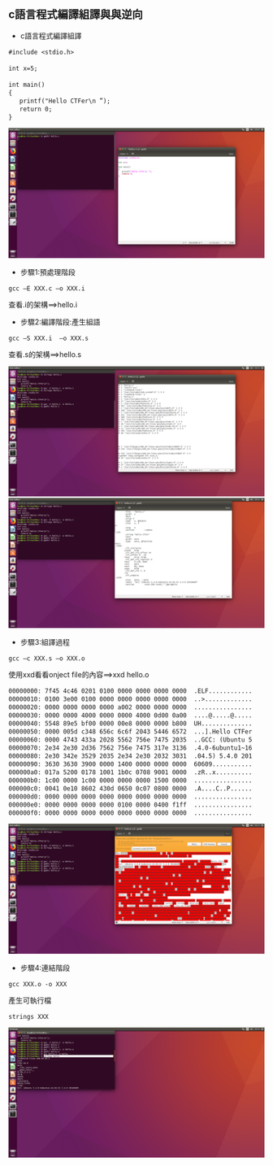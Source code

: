 
## c語言程式編譯組譯與與逆向
- c語言程式編譯組譯
```
#include <stdio.h>

int x=5;

int main()
{
   printf("Hello CTFer\n ”);
   return 0;
}
```
![image](https://github.com/wutizhi/CTF/blob/master/photo/Screenshot%20from%202018-06-01%2009-03-35.png)
- 步驟1:預處理階段
```
gcc –E XXX.c –o XXX.i 
```
查看.i的架構==>hello.i 
- 步驟2:編譯階段:產生組語
```
gcc –S XXX.i  –o XXX.s
```
查看.s的架構==>hello.s 

![image](https://github.com/wutizhi/CTF/blob/master/photo/Screenshot%20from%202018-06-01%2009-12-07.png)
![image](https://github.com/wutizhi/CTF/blob/master/photo/Screenshot%20from%202018-06-01%2009-12-26.png)
- 步驟3:組譯過程
```
gcc –c XXX.s –o XXX.o
```
使用xxd看看onject file的內容==>xxd hello.o
```
00000000: 7f45 4c46 0201 0100 0000 0000 0000 0000  .ELF............
00000010: 0100 3e00 0100 0000 0000 0000 0000 0000  ..>.............
00000020: 0000 0000 0000 0000 a002 0000 0000 0000  ................
00000030: 0000 0000 4000 0000 0000 4000 0d00 0a00  ....@.....@.....
00000040: 5548 89e5 bf00 0000 00e8 0000 0000 b800  UH..............
00000050: 0000 005d c348 656c 6c6f 2043 5446 6572  ...].Hello CTFer
00000060: 0000 4743 433a 2028 5562 756e 7475 2035  ..GCC: (Ubuntu 5
00000070: 2e34 2e30 2d36 7562 756e 7475 317e 3136  .4.0-6ubuntu1~16
00000080: 2e30 342e 3529 2035 2e34 2e30 2032 3031  .04.5) 5.4.0 201
00000090: 3630 3630 3900 0000 1400 0000 0000 0000  60609...........
000000a0: 017a 5200 0178 1001 1b0c 0708 9001 0000  .zR..x..........
000000b0: 1c00 0000 1c00 0000 0000 0000 1500 0000  ................
000000c0: 0041 0e10 8602 430d 0650 0c07 0800 0000  .A....C..P......
000000d0: 0000 0000 0000 0000 0000 0000 0000 0000  ................
000000e0: 0000 0000 0000 0000 0100 0000 0400 f1ff  ................
000000f0: 0000 0000 0000 0000 0000 0000 0000 0000  ................

```
![image](https://github.com/wutizhi/CTF/blob/master/photo/Screenshot%20from%202018-06-01%2009-13-27.png)
- 步驟4:連結階段
```
gcc XXX.o -o XXX
```
產生可執行檔
```
strings XXX
```
![image](https://github.com/wutizhi/CTF/blob/master/photo/Screenshot%20from%202018-06-01%2009-14-18.png)
